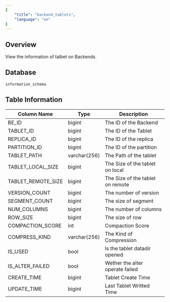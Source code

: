 ```yaml
---
{
    "title": "backend_tablets",
    "language": "en"
}
---
```


<!--
Licensed to the Apache Software Foundation (ASF) under one
or more contributor license agreements.  See the NOTICE file
distributed with this work for additional information
regarding copyright ownership.  The ASF licenses this file
to you under the Apache License, Version 2.0 (the
"License"); you may not use this file except in compliance
with the License.  You may obtain a copy of the License at

  http://www.apache.org/licenses/LICENSE-2.0

Unless required by applicable law or agreed to in writing,
software distributed under the License is distributed on an
"AS IS" BASIS, WITHOUT WARRANTIES OR CONDITIONS OF ANY
KIND, either express or implied.  See the License for the
specific language governing permissions and limitations
under the License.
-->

## Overview

View the information of talbet on Backends.

## Database


`information_schema`


## Table Information

| Column Name        | Type         | Description                      |
| ------------------ | ------------ | -------------------------------- |
| BE_ID              | bigint       | The ID of the Backend            |
| TABLET_ID          | bigint       | The ID of the Tablet             |
| REPLICA_ID         | bigint       | The ID of the replica            |
| PARTITION_ID       | bigint       | The ID of the partition          |
| TABLET_PATH        | varchar(256) | The Path of the tablet           |
| TABLET_LOCAL_SIZE  | bigint       | The Size of the tablet on local  |
| TABLET_REMOTE_SIZE | bigint       | The Size of the tablet on remote |
| VERSION_COUNT      | bigint       | The number of version            |
| SEGMENT_COUNT      | bigint       | The size of segment              |
| NUM_COLUMNS        | bigint       | The number of columns            |
| ROW_SIZE           | bigint       | The size of row                  |
| COMPACTION_SCORE   | int          | Compaction Score                 |
| COMPRESS_KIND      | varchar(256) | The Kind of Compression          |
| IS_USED            | bool         | Is the tablet datadir opened     |
| IS_ALTER_FAILED    | bool         | Wether the alter operate failed  |
| CREATE_TIME        | bigint       | Tablet Create Time               |
| UPDATE_TIME        | bigint       | Last Tablet Writted Time         |
